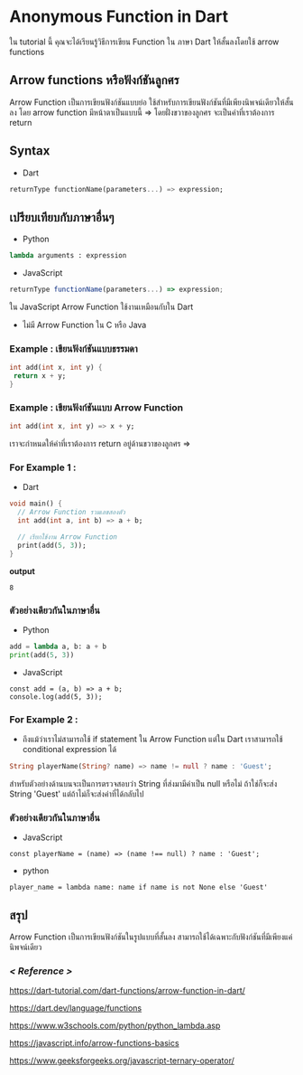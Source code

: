 # Anonymous Function in Dart
ใน tutorial นี้ คุณจะได้เรียนรู้วิธีการเขียน Function ใน ภาษา Dart ให้สั้นลงโดยใช้ arrow functions
## Arrow functions หรือฟังก์ชันลูกศร
Arrow Function เป็นการเขียนฟังก์ชันแบบย่อ ใช้สำหรับการเขียนฟังก์ชันที่มีเพียงนิพจน์เดียวให้สั้นลง โดย arrow function มีหน้าตาเป็นแบบนี้ => โดยฝั่งขวาของลูกศร จะเป็นค่าที่เราต้องการ return

## Syntax
- Dart
 ```dart
returnType functionName(parameters...) => expression;
```
## เปรียบเทียบกับภาษาอื่นๆ
- Python
```python
lambda arguments : expression
```

- JavaScript 
```javascript
returnType functionName(parameters...) => expression; 
```
ใน JavaScript Arrow Function ใช้งานเหมือนกับใน Dart 
- ไม่มี Arrow Function ใน C หรือ Java  

### Example : เขียนฟังก์ชันแบบธรรมดา
 ```dart
int add(int x, int y) {
  return x + y;
}
```

### Example : เขียนฟังก์ชันแบบ Arrow Function
 ```dart
int add(int x, int y) => x + y;

```
เราจะกำหนดให้ค่าที่เราต้องการ return อยู่ด้านขวาของลูกศร => 
### For Example 1 :
- Dart
```dart
void main() {
  // Arrow Function รวมเลขสองตัว
  int add(int a, int b) => a + b;

  // เรียกใช้งาน Arrow Function
  print(add(5, 3));  
}

```
**output**
```
8
```
### ตัวอย่างเดียวกันในภาษาอื่น
- Python
```python
add = lambda a, b: a + b
print(add(5, 3))
```

- JavaScript
```
const add = (a, b) => a + b;
console.log(add(5, 3));
```
### For Example 2 :
- ถึงแม้ว่าเราไม่สามารถใช้  if statement ใน Arrow Function แต่ใน Dart เราสามารถใช้ conditional expression ได้
```dart
String playerName(String? name) => name != null ? name : 'Guest';

```
สำหรับตัวอย่างด้านบนจะเป็นการตรวจสอบว่า String ที่ส่งมามีค่าเป็น null หรือไม่ ถ้าใช่ก็จะส่ง String 'Guest' แต่ถ้าไม่ก็จะส่งค่าที่ได้กลับไป
### ตัวอย่างเดียวกันในภาษาอื่น
- JavaScript
```
const playerName = (name) => (name !== null) ? name : 'Guest';
```
- python
```
player_name = lambda name: name if name is not None else 'Guest'
```

## สรุป
Arrow Function เป็นการเขียนฟังก์ชันในรูปแบบที่สั้นลง สามารถใช้ได้เฉพาะกับฟังก์ชันที่มีเพียงแค่นิพจน์เดียว  
### *< Reference >*
https://dart-tutorial.com/dart-functions/arrow-function-in-dart/

https://dart.dev/language/functions

https://www.w3schools.com/python/python_lambda.asp

https://javascript.info/arrow-functions-basics

https://www.geeksforgeeks.org/javascript-ternary-operator/
